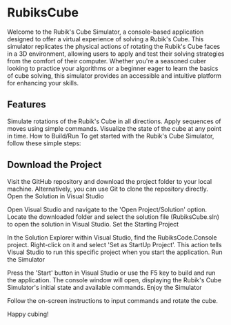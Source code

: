 # RubiksCube

Welcome to the Rubik's Cube Simulator, a console-based application designed to offer a virtual experience of solving a Rubik's Cube. This simulator replicates the physical actions of rotating the Rubik's Cube faces in a 3D environment, allowing users to apply and test their solving strategies from the comfort of their computer. Whether you're a seasoned cuber looking to practice your algorithms or a beginner eager to learn the basics of cube solving, this simulator provides an accessible and intuitive platform for enhancing your skills.

## Features
Simulate rotations of the Rubik's Cube in all directions.
Apply sequences of moves using simple commands.
Visualize the state of the cube at any point in time.
How to Build/Run
To get started with the Rubik's Cube Simulator, follow these simple steps:

## Download the Project

Visit the GitHub repository and download the project folder to your local machine. Alternatively, you can use Git to clone the repository directly.
Open the Solution in Visual Studio

Open Visual Studio and navigate to the 'Open Project/Solution' option. Locate the downloaded folder and select the solution file (RubiksCube.sln) to open the solution in Visual Studio.
Set the Starting Project

In the Solution Explorer within Visual Studio, find the RubiksCode.Console project. Right-click on it and select 'Set as StartUp Project'. This action tells Visual Studio to run this specific project when you start the application.
Run the Simulator

Press the 'Start' button in Visual Studio or use the F5 key to build and run the application. The console window will open, displaying the Rubik's Cube Simulator's initial state and available commands.
Enjoy the Simulator

Follow the on-screen instructions to input commands and rotate the cube.

Happy cubing!